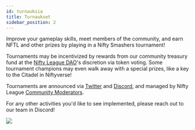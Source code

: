 ```yaml
---
id: turnauksia
title: Turnaukset
sidebar_position: 2
---
```


Improve your gameplay skills, meet members of the community, and earn NFTL and other prizes by playing in a Nifty Smashers tournament!

Tournaments may be incentivized by rewards from our community treasury fund at the [Nifty League DAO](http://localhost:3000/overview/nifty-dao/overview)'s discretion via token voting. Some tournament champions may even walk away with a special prizes, like a key to the Citadel in Niftyverse!

Tournaments are announced via [Twitter](https://twitter.com/NiftyLeague) and [Discord](https://discord.gg/niftyleague), and managed by Nifty League [Community Moderators](https://docs.niftyleague.com/overview/team).

For any other activities you'd like to see implemented, please reach out to our team in Discord!

![](/img/twitch-stream.png)
